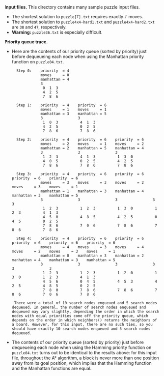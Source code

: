 **Input files.** This directory contains many sample puzzle input files.

* The shortest solution to `puzzle[T].txt` requires exactly *T* moves.
* The shortest solution to `puzzle4x4-hard1.txt` and `puzzle4x4-hard2.txt` are `38` and `47`, respectively.
* **Warning:** `puzzle36.txt` is especially difficult. 

**Priority queue trace.**

* Here are the contents of our priority queue (sorted by priority) just before dequeueing each node when using the Manhattan priority function on `puzzle04.txt`.

        Step 0:    priority  = 4
                   moves     = 0
                   manhattan = 4
                   3            
                    0  1  3     
                    4  2  5     
                    7  8  6     

        Step 1:    priority  = 4    priority  = 6
                   moves     = 1    moves     = 1
                   manhattan = 3    manhattan = 5
                   3                3            
                    1  0  3          4  1  3     
                    4  2  5          0  2  5     
                    7  8  6          7  8  6     

        Step 2:    priority  = 4    priority  = 6    priority  = 6
                   moves     = 2    moves     = 1    moves     = 2
                   manhattan = 2    manhattan = 5    manhattan = 4
                   3                3                3            
                    1  2  3          4  1  3          1  3  0     
                    4  0  5          0  2  5          4  2  5     
                    7  8  6          7  8  6          7  8  6     

        Step 3:    priority  = 4    priority  = 6    priority  = 6    priority  = 6    priority  = 6
                   moves     = 3    moves     = 3    moves     = 2    moves     = 3    moves     = 1
                   manhattan = 1    manhattan = 3    manhattan = 4    manhattan = 3    manhattan = 5
                   3                3                3                3                3            
                    1  2  3          1  2  3          1  3  0          1  2  3          4  1  3     
                    4  5  0          4  8  5          4  2  5          0  4  5          0  2  5     
                    7  8  6          7  0  6          7  8  6          7  8  6          7  8  6     

        Step 4:    priority  = 4    priority  = 6    priority  = 6    priority  = 6    priority  = 6    priority  = 6
                   moves     = 4    moves     = 3    moves     = 4    moves     = 2    moves     = 3    moves     = 1
                   manhattan = 0    manhattan = 3    manhattan = 2    manhattan = 4    manhattan = 3    manhattan = 5
                   3                3                3                3                3                3            
                    1  2  3          1  2  3          1  2  0          1  3  0          1  2  3          4  1  3     
                    4  5  6          0  4  5          4  5  3          4  2  5          4  8  5          0  2  5     
                    7  8  0          7  8  6          7  8  6          7  8  6          7  0  6          7  8  6     

       There were a total of 10 search nodes enqueued and 5 search nodes dequeued. In general, the number of search nodes enqueued and dequeued may vary slightly, depending the order in which the search nodes with equal priorities come off the priority queue, which depends on the order in which neighbors() returns the neighbors of a board. However, for this input, there are no such ties, so you should have exactly 10 search nodes enqueued and 5 search nodes dequeued.


* The contents of our priority queue (sorted by priority) just before dequeueing each node when using the Hamming priority function on `puzzle04.txt` turns out to be identical to the results above: for this input file, throughout the A* algorithm, a block is never more than one position away from its goal position, which implies that the Hamming function and the Manhattan functions are equal. 